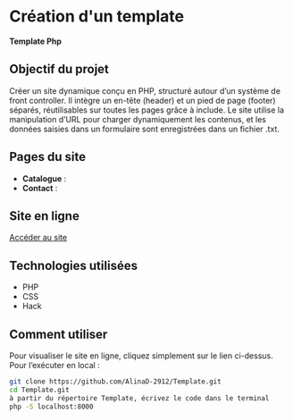 # Création d'un template                                
**Template Php** 
## Objectif du projet
Créer un site dynamique conçu en PHP, structuré autour d’un système de front controller. Il intègre un en-tête (header) et un pied de page (footer) séparés, réutilisables sur toutes les pages grâce à include. Le site utilise la manipulation d’URL pour charger dynamiquement les contenus, et les données saisies dans un formulaire sont enregistrées dans un fichier .txt.
## Pages du site
- **Catalogue** : 
- **Contact** : 
## Site en ligne
[Accéder au site](https://template-php.kesug.com)
## Technologies utilisées
- PHP
- CSS
- Hack 
## Comment utiliser
Pour visualiser le site en ligne, cliquez simplement sur le lien ci-dessus. 
Pour l’exécuter en local :
```bash
git clone https://github.com/AlinaD-2912/Template.git
cd Template.git
à partir du répertoire Template, écrivez le code dans le terminal
php -S localhost:8000

